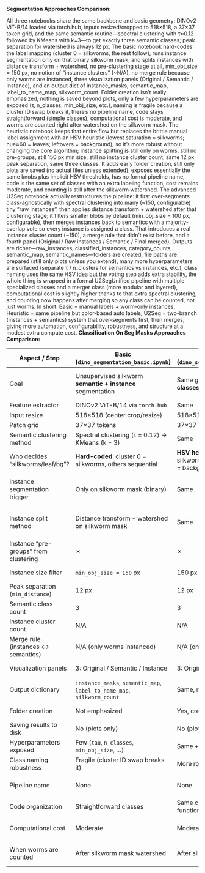 **Segmentation Approaches Comparison:**

All three notebooks share the same backbone and basic geometry: DINOv2 ViT-B/14 loaded via torch.hub, inputs resized/cropped to 518×518, a 37×37 token grid, and the same semantic routine—spectral clustering with τ≈0.12 followed by KMeans with k=3—to get exactly three semantic classes; peak separation for watershed is always 12 px. The basic notebook hard-codes the label mapping (cluster 0 = silkworms, the rest follow), runs instance segmentation only on that binary silkworm mask, and splits instances with distance transform + watershed, no pre-clustering stage at all, min_obj_size = 150 px, no notion of “instance clusters” (~N/A), no merge rule because only worms are instanced, three visualization panels (Original / Semantic / Instance), and an output dict of instance_masks, semantic_map, label_to_name_map, silkworm_count. Folder creation isn’t really emphasized, nothing is saved beyond plots, only a few hyperparameters are exposed (τ, n_classes, min_obj_size, etc.), naming is fragile because a cluster ID swap breaks it, there’s no pipeline name, code stays straightforward (simple classes), computational cost is moderate, and worms are counted right after watershed on the silkworm mask. The heuristic notebook keeps that entire flow but replaces the brittle manual label assignment with an HSV heuristic (lowest saturation = silkworms; hue≈60 = leaves; leftovers = background), so it’s more robust without changing the core algorithm; instance splitting is still only on worms, still no pre-groups, still 150 px min size, still no instance cluster count, same 12 px peak separation, same three classes. It adds early folder creation, still only plots are saved (no actual files unless extended), exposes essentially the same knobs plus implicit HSV thresholds, has no formal pipeline name, code is the same set of classes with an extra labeling function, cost remains moderate, and counting is still after the silkworm watershed. The advanced U2Seg notebook actually restructures the pipeline: it first over-segments class-agnostically with spectral clustering into many (~150, configurable) tiny “raw instances”, then applies distance transform + watershed after that clustering stage; it filters smaller blobs by default (min_obj_size = 100 px, configurable), then merges instances back to semantics with a majority-overlap vote so every instance is assigned a class. That introduces a real instance cluster count (~150), a merge rule that didn’t exist before, and a fourth panel (Original / Raw instances / Semantic / Final merged). Outputs are richer—raw_instances, classified_instances, category_counts, semantic_map, semantic_names—folders are created, file paths are prepared (still only plots unless you extend), many more hyperparameters are surfaced (separate τ / n_clusters for semantics vs instances, etc.), class naming uses the same HSV idea but the voting step adds extra stability, the whole thing is wrapped in a formal U2SegUnified pipeline with multiple specialized classes and a merger class (more modular and layered), computational cost is slightly higher thanks to that extra spectral clustering, and counting now happens after merging so any class can be counted, not just worms. In short: Basic = manual labels + worm-only instances, Heuristic = same pipeline but color-based auto labels, U2Seg = two-branch (instances + semantics) system that over-segments first, then merges, giving more automation, configurability, robustness, and structure at a modest extra compute cost.
**Classification On Seg Masks Approaches Comparison:**

| Aspect / Step                     | **Basic** (`dino_segmentation_basic.ipynb`)                                   | **Heuristic** (`dino_segmentation_heuristic.ipynb`)                                        | **Advanced U2Seg** (`dino_segmentation_advanced_u2seg.ipynb`)                                               | Main Difference                                      |
|-----------------------------------|--------------------------------------------------------------------------------|---------------------------------------------------------------------------------------------|----------------------------------------------------------------------------------------------------------------|------------------------------------------------------|
| Goal                              | Unsupervised silkworm **semantic + instance** segmentation                    | Same goal, but **auto-detects classes by color**                                            | Unified **two-branch** unsupervised segmentation (instances + semantics) and then merges                      | More automated & modular each step                   |
| Feature extractor                 | DINOv2 ViT-B/14 via `torch.hub`                                                | Same                                                                                        | Same                                                                                                           | No change                                            |
| Input resize                      | 518×518 (center crop/resize)                                                   | 518×518                                                                                     | 518×518                                                                                                        | Same                                                 |
| Patch grid                        | 37×37 tokens                                                                   | 37×37                                                                                       | 37×37                                                                                                          | Same                                                 |
| Semantic clustering method        | Spectral clustering (τ = 0.12) → KMeans (k = 3)                                | Same                                                                                        | Same                                                                                                           | Same base algorithm                                  |
| Who decides “silkworms/leaf/bg”?  | **Hard-coded**: cluster 0 = silkworms, others sequential                       | **HSV heuristic**: lowest saturation = silkworms; hue≈60 = leaves; leftover = background    | Same HSV heuristic                                                                                             | Manual → automatic                                   |
| Instance segmentation trigger     | Only on silkworm mask (binary)                                                 | Same                                                                                        | First build class-agnostic many instances, then classify them                                                  | U2Seg splits first, classifies later                 |
| Instance split method             | Distance transform + watershed on silkworm mask                                | Same                                                                                        | Same watershed, **after** instance clustering stage                                                             | Extra clustering stage in U2Seg                      |
| Instance “pre-groups” from clustering | ✗                                                                            | ✗                                                                                           | ✓ Spectral clustering with many clusters (~150) to get raw instances                                            | New in U2Seg                                         |
| Instance size filter              | `min_obj_size = 150` px                                                        | 150 px                                                                                      | 100 px (default shown), configurable                                                                            | Slight param tweak                                   |
| Peak separation (`min_distance`)  | 12 px                                                                          | 12 px                                                                                       | 12 px                                                                                                          | Same                                                 |
| Semantic class count              | 3                                                                              | 3                                                                                           | 3                                                                                                              | Same                                                 |
| Instance cluster count            | N/A                                                                            | N/A                                                                                         | ~150 (configurable)                                                                                             | Only U2Seg                                           |
| Merge rule (instances ↔ semantics)| N/A (only worms instanced)                                                     | N/A (only worms instanced)                                                                  | Majority-overlap vote assigns each instance to a semantic class                                                | New in U2Seg                                         |
| Visualization panels              | 3: Original / Semantic / Instance                                              | 3: Original / Semantic / Instance                                                           | 4: Original / Raw instances / Semantic / Final merged                                                          | Extra panel in U2Seg                                 |
| Output dictionary                 | `instance_masks`, `semantic_map`, `label_to_name_map`, `silkworm_count`        | Same, names auto-derived                                                                    | `raw_instances`, `classified_instances`, `category_counts`, `semantic_map`, `semantic_names`                   | Richer outputs in U2Seg                              |
| Folder creation                   | Not emphasized                                                                 | Yes, created at start                                                                       | Yes                                                                                                            | Minor housekeeping                                   |
| Saving results to disk            | No (plots only)                                                                | No (plots only)                                                                              | Paths prepared (still plots unless extended)                                                                    | Structure ready later                                |
| Hyperparameters exposed           | Few (`tau`, `n_classes`, `min_obj_size`, …)                                    | Same + HSV thresholds implicit                                                              | More (separate τ / n_clusters for instances vs semantics)                                                      | Finer control in U2Seg                               |
| Class naming robustness           | Fragile (cluster ID swap breaks it)                                            | More robust (color heuristic)                                                               | Same heuristic + instance vote adds stability                                                                   | Increasing robustness                                |
| Pipeline name                     | None                                                                           | None                                                                                        | `U2SegUnified` class                                                                                            | Formalized pipeline object                           |
| Code organization                 | Straightforward classes                                                        | Same classes + extra labeling function                                                      | Multiple specialized classes + merger class                                                                     | More modular & layered                               |
| Computational cost                | Moderate                                                                       | Moderate                                                                                    | Slightly higher (extra clustering)                                                                              | U2Seg adds spectral clustering                       |
| When worms are counted            | After silkworm mask watershed                                                  | After silkworm mask watershed                                                               | After merging classified instances → counts per class                                                           | U2Seg can count any class                            |
